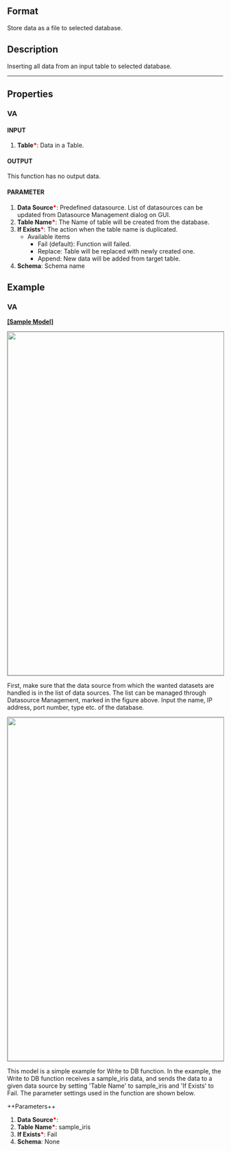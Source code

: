 ## Format
Store data as a file to selected database.

## Description
Inserting all data from an input table to selected database.

---

## Properties
### VA
#### INPUT
1. **Table**<b style="color:red">*</b>: Data in a Table.

#### OUTPUT
This function has no output data.

#### PARAMETER
1. **Data Source**<b style="color:red">*</b>: Predefined datasource. List of datasources can be updated from Datasource Management dialog on GUI.
2. **Table Name**<b style="color:red">*</b>: The Name of table will be created from the database.
3. **If Exists**<b style="color:red">*</b>:  The action when the table name is duplicated.
   - Available items
      - Fail (default): Function will failed.
      - Replace: Table will be replaced with newly created one.
      - Append: New data will be added from target table.
4. **Schema**: Schema name   

## Example
### VA

**<a href="/static/help/python/sample_model/Write_to_DB.json" download>[Sample Model]</a>**


<img src="/static/help/python/sample_model_img/read_from_db_1.PNG"  width="800px" style="border: 1px solid gray" >

First, make sure that the data source from which the wanted datasets are handled is in the list of data sources. The list can be managed through Datasource Management, marked in the figure above. Input the name, IP address, port number, type etc. of the database.

<img src="/static/help/python/sample_model_img/Write_to_DB.PNG"  width="800px" style="border: 1px solid gray" >

This model is a simple example for Write to DB function. In the example, the Write to DB function receives a sample_iris data, and sends the data to a given data source by setting 'Table Name' to sample_iris and 'If Exists' to Fail. The parameter settings used in the function are shown below.

++Parameters++
1. **Data Source**<b style="color:red">*</b>: 
2. **Table Name**<b style="color:red">*</b>: sample_iris
3. **If Exists**<b style="color:red">*</b>: Fail
4. **Schema**: None
